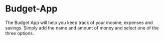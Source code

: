 # Budget-App
The Budget App will help you keep track of your income, expenses and savings. Simply add the name and amount of money and select one of the three options.
